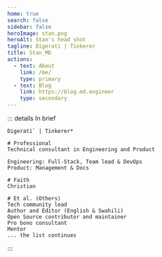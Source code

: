 ```yaml
---
home: true
search: false
sidebar: false
heroImage: stan.png
heroAlt: Stan's head shot
tagline: Digerati | Tinkerer
title: Stan_MD
actions:
  - text: About
    link: /me/
    type: primary
  - text: Blog
    link: https://blog.md.engineer
    type: secondary
---
```


<div class="center">
  <Mantra/>
</div>

<div class="center">

::: details In brief

  <CodeGroupItem title="" active>

```md:no-line-numbers
Digerati` | Tinkerer*

# Professional
Technical consultant in Engineering and Product

Engineering: Full-Stack, Team lead & DevOps
Product: Management & Docs

# Faith
Christian

# Et al. (Others)
Tech community lead
Author and Editor (English & Swahili)
Open Source contributor and maintainer
Pro bono consultant
Mentor
... the list continues
```

  </CodeGroupItem>

  <div class="center">
    <TermsExplained/>
  </div>
:::
</div>

<CustomFooter/>
